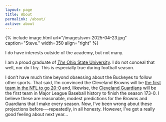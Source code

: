 ```yaml
---
layout: page
title: About
permalink: /about/
active: about
---
```


{% include image.html url="/images/svm-2025-04-23.jpg" caption="Steve." width=350 align="right" %}

I do have interests outside of the academy, but not many.

I am a proud graduate of <a class="tosu" href="http://www.osu.edu/"><em><abbr title="Yes, the THE is important">The</abbr></em> Ohio State University</a>. I do not conceal that well, nor do I try. This is especially true during football season.

I don’t have much time beyond obsessing about the Buckeyes to follow other sports. That said, I’m convinced the Cleveland Browns will be [the first team in the NFL to go 20-0](https://www.youtube.com/watch?v=CPLzmctAInQ) and, likewise, the [Cleveland Guardians](https://www.mlb.com/indians/fans/cleteamname) will be the first team in Major League Baseball history to finish the season 173-0. I believe these are reasonable, modest predictions for the Browns and Guardians that I make every season. Now, I’ve been wrong about these projections before---repeatedly, in all honesty. However, I’ve got a really good feeling about next year...